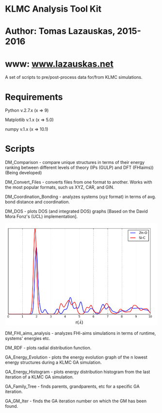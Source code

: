 # KLMC Analysis Tool Kit
# Author: Tomas Lazauskas, 2015-2016
# www: www.lazauskas.net

A set of scripts to pre/post-process data for/from KLMC simulations.

# Requirements 
Python v.2.7.x (x => 9)

Matplotlib v.1.x (x => 5.0)

numpy v.1.x (x => 10.1)

# Scripts
DM_Comparison - compare unique structures in terms of their energy ranking between different levels of theory (IPs (GULP) and DFT (FHIaims)) (Being developed)

DM_Convert_Files - converts files from one format to another. Works with the most popular formats, such us XYZ, CAR, and GIN.

DM_Coordination_Bonding - analyzes systems (xyz format) in terms of avg. bond distance and coordination.

DM_DOS - plots DOS (and integrated DOS) graphs [Based on the David Mora Fonz's (UCL) implementation].

![ScreenShot](exampleImages/DM_RDF.png)

DM_FHI_aims_analysis - analyzes FHI-aims simulations in terms of runtime, systems' energies etc.

DM_RDF - plots radial distribution function.

GA_Energy_Evolution - plots the energy evolution graph of the n lowest energy structures during a KLMC GA simulation.

GA_Energy_Histogram - plots energy distribution histogram from the last iteration of a KLMC GA simulation.

GA_Family_Tree - finds parents, grandparents, etc for a specific GA iteration.

GA_GM_Iter - finds the GA iteration number on which the GM has been found.